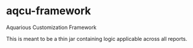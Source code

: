 # aqcu-framework

Aquarious Customization Framework

This is meant to be a thin jar containing logic applicable across all reports.
